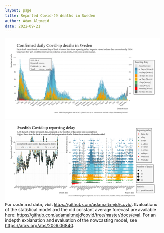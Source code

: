 ```yaml
---
layout: page
title: Reported Covid-19 deaths in Sweden
author: Adam Altmejd
date: 2022-09-21
---
```


![Graph of Swedish Covid-19 deaths with reporting delay.](deaths_lag_sweden_2022-09-21.png "Swedish Covid-19 deaths.")
![Graph of Swedish Covid-19 reporting delay in daily deaths.](lag_trend_sweden_2022-09-21.png "Trend in Swedish Covid-19 mortality reporting delay.")
For code and data, visit <https://github.com/adamaltmejd/covid>.
Evaluations of the statistical model and the old constant average forecast are available here: <https://github.com/adamaltmejd/covid/tree/master/docs/eval>.
For an indepth explanation and evaluation of the nowcasting model, see <https://arxiv.org/abs/2006.06840>.
